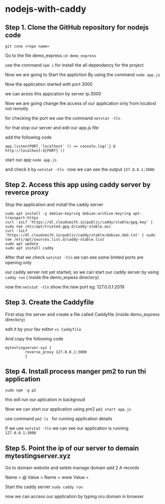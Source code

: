 # nodejs-with-caddy

## Step 1. Clone the GitHub repository for nodejs code

```
git cone <repo name>
```
Go to the file demo_express ``` cd demo_express ```

use the command ``` npm i ``` for install the all dependancy for the project

Now we are going to Start the appliction By using the command ``` node app.js ```

Now the application started with port 3000 

we can acess this appication by server ip:3000


Now we are going change the  access of our application only from localost not remotly 

for checking the port we use the command ```netstat -tln``` 

for that stop our server and edit our app.js file 

add the following code 

```
app.listen(PORT,'localhost' () => console.log(`🚀 @ http://localhost:${PORT}`))
```
start our app ``` node app.js ```

and check it by ```netstat -tln ``` now we can see the output ```127.0.0.1:3000```



## Step 2. Access this app using caddy server by reverce proxy


Stop the application and install the caddy server 

```
sudo apt install -y debian-keyring debian-archive-keyring apt-transport-https
curl -1sLf 'https://dl.cloudsmith.io/public/caddy/stable/gpg.key' | sudo tee /etc/apt/trusted.gpg.d/caddy-stable.asc
curl -1sLf 'https://dl.cloudsmith.io/public/caddy/stable/debian.deb.txt' | sudo tee /etc/apt/sources.list.d/caddy-stable.list
sudo apt update
sudo apt install caddy
```
 After that we check ```netstat -tln``` we can see some limited ports are opening only
 
 our caddy server not yet started, so we can start our caddy server by using ``` caddy run ``` ( inside the demo_expess directory)
 
 now the ``` netstat -tln ``` show the new port eg: 127.0.0.1:2019
 
 
 ## Step 3. Create the Caddyfile
 
 First stop the server and create a file called Caddyfile (inside demo_express directory)
 
 edit it by your fav editor ``` vi Caddyfile ```
 
 And copy the following code
 
 ```
 mytestingserver.xyz {
          reverse_proxy 127.0.0.1:3000
          }
 ```
 
 ## Step 4. Install process manger pm2 to run thi application
 
 ```
 sudo npm -g p2
 ```
 this will run our  aplication in backgroud
 
 Now we can start our application using pm2 ```pm2 start app.js```
 
 use command ```pm2 ls ``` for running application details
 
 If we use ```netstat -tln``` we can see our application is running ```127.0.0.1:3000```
 
 ## Step 5. Point the ip of our server to demain mytestingserver.xyz
 
 Go to domain website and selete manage domain add 2 A records 
 
  Name = @ Value = <server ip>
  Name = www Value = <srver ip>
  
  Start the caddy server ```sudo caddy run```
  
  
  now we can access our application by typing oru domain in browser 


